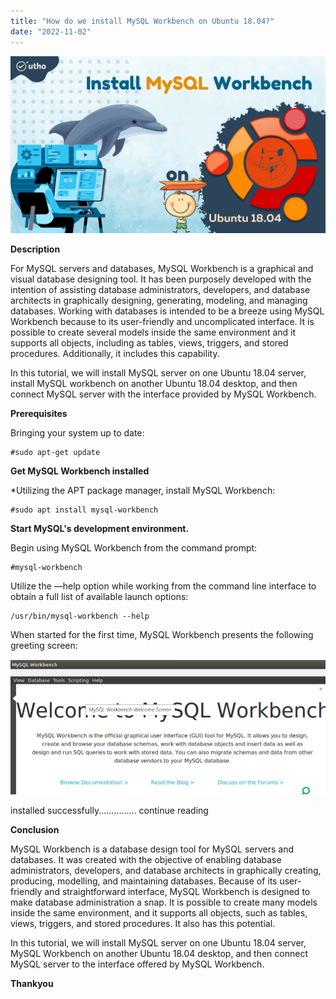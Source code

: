 ```yaml
---
title: "How do we install MySQL Workbench on Ubuntu 18.04?"
date: "2022-11-02"
---
```


![](images/How-do-we-install-MySQL-Workbench-on-Ubuntu-18.04_utho.jpg)

**Description**

For MySQL servers and databases, MySQL Workbench is a graphical and visual database designing tool. It has been purposely developed with the intention of assisting database administrators, developers, and database architects in graphically designing, generating, modeling, and managing databases. Working with databases is intended to be a breeze using MySQL Workbench because to its user-friendly and uncomplicated interface. It is possible to create several models inside the same environment and it supports all objects, including as tables, views, triggers, and stored procedures. Additionally, it includes this capability.

In this tutorial, we will install MySQL server on one Ubuntu 18.04 server, install MySQL workbench on another Ubuntu 18.04 desktop, and then connect MySQL server with the interface provided by MySQL Workbench.

**Prerequisites**

Bringing your system up to date:

```
#sudo apt-get update
```

**Get MySQL Workbench installed**

\*Utilizing the APT package manager, install MySQL Workbench:

```
#sudo apt install mysql-workbench
```

**Start MySQL's development environment.**

Begin using MySQL Workbench from the command prompt:

```
#mysql-workbench
```

Utilize the —help option while working from the command line interface to obtain a full list of available launch options:

```
/usr/bin/mysql-workbench --help
```

When started for the first time, MySQL Workbench presents the following greeting screen:

![](images/image-107.png)

installed successfully............... continue reading 

**Conclusion**

MySQL Workbench is a database design tool for MySQL servers and databases. It was created with the objective of enabling database administrators, developers, and database architects in graphically creating, producing, modelling, and maintaining databases. Because of its user-friendly and straightforward interface, MySQL Workbench is designed to make database administration a snap. It is possible to create many models inside the same environment, and it supports all objects, such as tables, views, triggers, and stored procedures. It also has this potential.

In this tutorial, we will install MySQL server on one Ubuntu 18.04 server, MySQL Workbench on another Ubuntu 18.04 desktop, and then connect MySQL server to the interface offered by MySQL Workbench.

**Thankyou**
